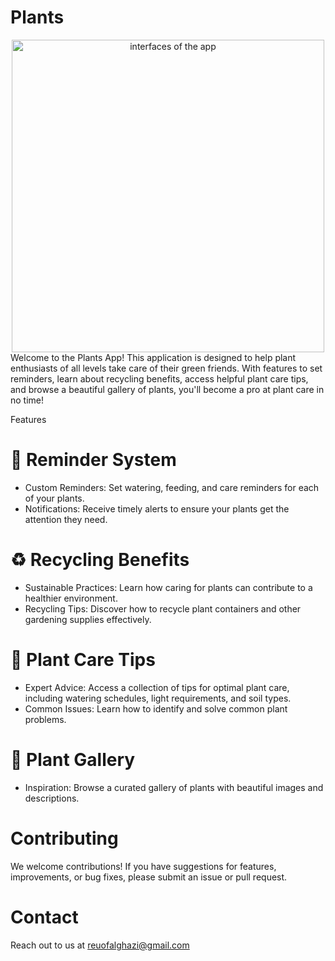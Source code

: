 # Plants
<div align="center">
<img src="https://github.com/user-attachments/assets/bc4e6a7f-dea5-451a-9c18-08d8fda5edbd" alt="interfaces of the app" width="500" />
</div>
Welcome to the Plants App! This application is designed to help plant enthusiasts of all levels take care of their green friends. With features to set reminders, learn about recycling benefits, access helpful plant care tips, and browse a beautiful gallery of plants, you'll become a pro at plant care in no time!

Features

# 🌿 Reminder System
- Custom Reminders: Set watering, feeding, and care reminders for each of your plants.
- Notifications: Receive timely alerts to ensure your plants get the attention they need.

# ♻️ Recycling Benefits
- Sustainable Practices: Learn how caring for plants can contribute to a healthier environment.
- Recycling Tips: Discover how to recycle plant containers and other gardening supplies effectively.

# 🌱 Plant Care Tips
- Expert Advice: Access a collection of tips for optimal plant care, including watering schedules, light requirements, and soil types.
- Common Issues: Learn how to identify and solve common plant problems.

# 📸 Plant Gallery
- Inspiration: Browse a curated gallery of plants with beautiful images and descriptions.



 # Contributing

We welcome contributions! If you have suggestions for features, improvements, or bug fixes, please submit an issue or pull request.


# Contact

Reach out to us at reuofalghazi@gmail.com
